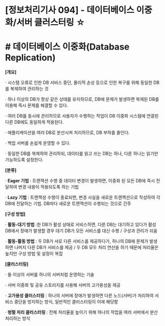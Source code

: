 

# [정보처리기사 094] - 데이터베이스 이중화/서버 클러스터링 ☆



# **# 데이터베이스 이중화(Database Replication)**

**[개요]**

· 시스템 오류로 인한 DB 서비스 중단, 물리적 손상 등으로 인한 복구를 위해 동일한 DB를 복제하여 관리하는 것

· 하나 이상의 DB가 항상 같은 상태를 유지하므로, DB에 문제가 발생하면 복제된 DB를 이용해 즉시 문제를 해결할 수 있다.

· 여러 DB를 동시에 관리하므로 사용자가 수행하는 작업이 DB 이중화 시스템에 연결된 다른 DB에도 동일하게 적용된다.

· 애플리케이션을 여러 DB로 분산시켜 처리하므로, DB 부하를 줄인다.

· 백업 서버를 손쉽게 운영할 수 있다.

· 동일한 DB를 복제하여 관리하되, 데이터를 읽고 쓰는 DB는 하나, 다른 하나는 읽기만 가능하도록 설정한다.



**[분류]**

· **Eager 기법** : 트랜잭션 수행 중 데이터 변경이 발생하면, 이중화 된 모든 DB에 즉시 전달하여 변경 내용이 적용되도록 하는 기법

· **Lazy 기법** : 트랜잭셩 수행이 종료되면, 변경 사실을 새로운 트랜잭션으로 작성하여 각 DB에 전달하는 기법. DB마다 새로운 트랜잭션이 수행되는 것으로 간주



**[구성 방법]**

· **활동-대기 방법** :한 DB가 활성 상태로 서비스하면, 다른 DB는 대기하고 있다가 활성 DB에서 장애가 발생할 경우 대기 DB가 모든 서비스를 대신 수행 / 구성과 관리가 쉬움

· **활동-활동 방법** : 두 DB가 서로 다른 서비스를 제공하다가, 하나의 DB에 문제가 발생하면 나머지 다른 DB가 서비스를 제공 / 두 DB 모두 처리 연산을 하기 때문에 처리율은 높지만 구성 방법 및 설정이 복잡



**[클러스터링]**

· 둘 이상의 서버를 하나의 서버처럼 운영하는 기술

· 서버 이중화 및 공유 스토리지를 사용해 서버의 고가용성을 제공

· **고가용성 클러스터링** : 하나의 서버에 장애가 발생하면 다른 노드(서버)가 처리하여 서비스 중단을 방지하는 방식, 일반적인 클러스터링이 이에 해당함

· **벙렬 처리 클러스터링** : 전체 처리율을 높이기 위해 하나의 작업을 여러 서버에서 분산 처리하는 방식